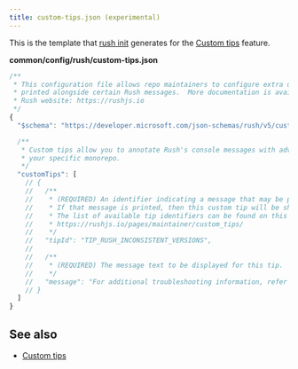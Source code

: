 ```yaml
---
title: custom-tips.json (experimental)
---
```


This is the template that [rush init](../commands/rush_init.md)
generates for the [Custom tips](../maintainer/custom_tips.md) feature.

**common/config/rush/custom-tips.json**

```js
/**
 * This configuration file allows repo maintainers to configure extra details to be
 * printed alongside certain Rush messages.  More documentation is available on the
 * Rush website: https://rushjs.io
 */
{
  "$schema": "https://developer.microsoft.com/json-schemas/rush/v5/custom-tips.schema.json",

  /**
   * Custom tips allow you to annotate Rush's console messages with advice tailored for
   * your specific monorepo.
   */
  "customTips": [
    // {
    //   /**
    //    * (REQUIRED) An identifier indicating a message that may be printed by Rush.
    //    * If that message is printed, then this custom tip will be shown.
    //    * The list of available tip identifiers can be found on this page:
    //    * https://rushjs.io/pages/maintainer/custom_tips/
    //    */
    //   "tipId": "TIP_RUSH_INCONSISTENT_VERSIONS",
    //
    //   /**
    //    * (REQUIRED) The message text to be displayed for this tip.
    //    */
    //   "message": "For additional troubleshooting information, refer this wiki article:\n\nhttps://intranet.contoso.com/docs/pnpm-mismatch"
    // }
  ]
}
```

## See also

- [Custom tips](../maintainer/custom_tips.md)
